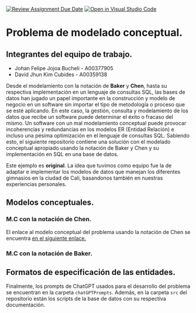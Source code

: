 [![Review Assignment Due Date](https://classroom.github.com/assets/deadline-readme-button-24ddc0f5d75046c5622901739e7c5dd533143b0c8e959d652212380cedb1ea36.svg)](https://classroom.github.com/a/Xf2EcXKu)
[![Open in Visual Studio Code](https://classroom.github.com/assets/open-in-vscode-718a45dd9cf7e7f842a935f5ebbe5719a5e09af4491e668f4dbf3b35d5cca122.svg)](https://classroom.github.com/online_ide?assignment_repo_id=10936482&assignment_repo_type=AssignmentRepo)
# Problema de modelado conceptual.
## Integrantes del equipo de trabajo.
- Johan Felipe Jojoa Bucheli - A00377905 
- David Jhun Kim Cubides - A00359138

Desde el modelamiento con la notación de **Baker** y **Chen**, hasta su respectiva implementación en un lenguaje de consultas SQL, las bases de datos han jugado un papel importante en la construcción y modelo de negocio en un software sin importar el tipo de metodología o proceso que se esté aplicando. En este caso, la gestión, consulta y modelamiento de los datos que recibe un software puede determinar el éxito o fracaso del mismo. Un software con un mal modelamiento conceptual puede provocar incoherencias y redundancias en los modelos ER (Entidad Relación) e incluso una pésima optimización en el lenguaje de consultas SQL. Sabiendo esto, el siguiente repositorio contiene una solución con el modelado conceptual apropiado usando la notación de Baker y Chen y su implementación en SQL en una base de datos.

Este ejemplo es **original**. La idea que tuvimos como equipo fue la de adaptar e implementar los modelos de datos que manejan los diferentes gimnasios en la ciudad de Cali, basandonos también en nuestras experiencias personales.

## Modelos conceptuales.

### M.C con la notación de Chen.
El enlace al modelo conceptual del problema usando la notación de Chen se encuentra [en el siguiente enlace.](https://drive.google.com/file/d/1h7NzFOnP2HZ8ZSzdpOk1uNiFU8zcygUr/view?usp=sharing)

### M.C con la notación de Baker.

## Formatos de especificación de las entidades.

Finalmente, los prompts de ChatGPT usados para el desarrollo del problema se encuentran en la carpeta `chatGPTPrompts`. Además, en la carpeta `src` del repositorio están los scripts de la base de datos con su respectiva documentación.